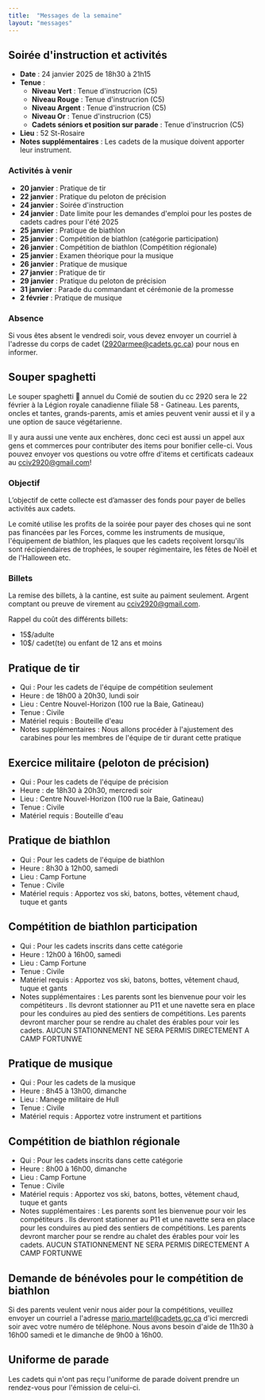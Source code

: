 ```yaml
---
title:  "Messages de la semaine"
layout: "messages"
---
```

 
## Soirée d'instruction et activités

- **Date** : 24 janvier 2025 de 18h30 à 21h15
- **Tenue** :
  - **Niveau Vert** : Tenue d'instrucrion (C5)
  - **Niveau Rouge** : Tenue d'instrucrion (C5)
  - **Niveau Argent** : Tenue d'instrucrion (C5)
  - **Niveau Or** : Tenue d'instrucrion (C5)
  - **Cadets séniors et position sur parade** : Tenue d'instrucrion (C5)
- **Lieu** : 52 St-Rosaire 
- **Notes supplémentaires** : Les cadets de la musique doivent apporter leur instrument.

### Activités à venir
 
- **20 janvier** : Pratique de tir
- **22 janvier** : Pratique du peloton de précision
- **24 janvier** : Soirée d'instruction
- **24 janvier** : Date limite pour les demandes d'emploi pour les postes de cadets cadres pour l'été 2025
- **25 janvier** : Pratique de biathlon
- **25 janvier** : Compétition de biathlon (catégorie participation)
- **26 janvier** : Compétition de biathlon (Compétition régionale)
- **25 janvier** : Examen théorique pour la musique
- **26 janvier** : Pratique de musique
- **27 janvier** : Pratique de tir
- **29 janvier** : Pratique du peloton de précision
- **31 janvier** : Parade du commandant et cérémonie de la promesse
- **2 février** : Pratique de musique


### Absence

Si vous êtes absent le vendredi soir, vous devez envoyer un courriel à l'adresse du corps de cadet (<2920armee@cadets.gc.ca>) pour nous en informer.


## Souper spaghetti

Le souper spaghetti 🍝 annuel du Comié de soutien du cc 2920 sera le 22 février à la Légion royale canadienne filiale 58 - Gatineau. Les parents, oncles et tantes,  grands-parents, amis et amies peuvent venir aussi et il y a une option de sauce végétarienne.

Il y aura aussi une vente aux enchères, donc ceci est aussi un appel aux gens et commerces pour contributer des items pour bonifier celle-ci. Vous pouvez envoyer vos questions ou votre offre d'items et certificats cadeaux au cciv2920@gmail.com!

### Objectif

L’objectif de cette collecte est d’amasser des fonds pour payer de belles activités aux cadets. 

Le comité utilise les profits de la soirée pour payer des choses qui ne sont pas financées par les Forces, comme les instruments de musique, l'équipement de biathlon, les plaques que les cadets reçoivent lorsqu'ils sont récipiendaires de trophées, le souper régimentaire, les fêtes de Noël et de l'Halloween etc.

### Billets

La remise des billets, à la cantine, est suite au paiment seulement. Argent comptant ou preuve de virement au <cciv2920@gmail.com>.

Rappel du coût des différents billets:

- 15$/adulte
- 10$/ cadet(te) ou enfant de 12 ans et moins


## Pratique de tir 

- Qui :  Pour les cadets de l'équipe de compétition seulement
- Heure : de 18h00 à 20h30, lundi soir
- Lieu : Centre Nouvel-Horizon (100 rue la Baie, Gatineau) 
- Tenue : Civile
- Matériel requis : Bouteille d'eau
- Notes supplémentaires : Nous allons procéder à l'ajustement des carabines pour les membres de l'équipe de tir durant cette pratique

## Exercice militaire (peloton de précision)

- Qui :  Pour les cadets de l'équipe de précision
- Heure : de 18h30 à 20h30, mercredi soir
- Lieu : Centre Nouvel-Horizon (100 rue la Baie, Gatineau) 
- Tenue : Civile
- Matériel requis : Bouteille d'eau

## Pratique de biathlon 

- Qui :  Pour les cadets de l'équipe de biathlon
- Heure : 8h30 à 12h00, samedi
- Lieu : Camp Fortune
- Tenue : Civile 
- Matériel requis : Apportez vos ski, batons, bottes, vêtement chaud, tuque et gants

## Compétition de biathlon participation 

- Qui :  Pour les cadets inscrits dans cette catégorie
- Heure : 12h00 à 16h00, samedi
- Lieu : Camp Fortune
- Tenue : Civile 
- Matériel requis : Apportez vos ski, batons, bottes, vêtement chaud, tuque et gants
- Notes supplémentaires : Les parents sont les bienvenue pour voir les compétiteurs .  Ils devront stationner au P11 et une navette sera en place pour les conduires au pied des sentiers de compétitions.  Les parents devront marcher pour se rendre au chalet des érables pour voir les cadets. AUCUN STATIONNEMENT NE SERA PERMIS DIRECTEMENT A CAMP FORTUNWE

## Pratique de musique 

- Qui :  Pour les cadets de la musique
- Heure : 8h45 à 13h00, dimanche
- Lieu : Manege militaire de Hull
- Tenue : Civile 
- Matériel requis : Apportez votre instrument  et partitions

## Compétition de biathlon régionale 

- Qui :  Pour les cadets inscrits dans cette catégorie
- Heure : 8h00 à 16h00, dimanche
- Lieu : Camp Fortune
- Tenue : Civile 
- Matériel requis : Apportez vos ski, batons, bottes, vêtement chaud, tuque et gants
- Notes supplémentaires : Les parents sont les bienvenue pour voir les compétiteurs .  Ils devront stationner au P11 et une navette sera en place pour les conduires au pied des sentiers de compétitions.  Les parents devront marcher pour se rendre au chalet des érables pour voir les cadets. AUCUN STATIONNEMENT NE SERA PERMIS DIRECTEMENT A CAMP FORTUNWE

## Demande de bénévoles pour le compétition de biathlon

Si des parents veulent venir nous aider pour la compétitions, veuillez envoyer un courriel a l'adresse <mario.martel@cadets.gc.ca> d'ici mercredi soir avec votre numéro de téléphone. Nous avons besoin d'aide de 11h30 à 16h00 samedi et le dimanche de 9h00 à 16h00.

## Uniforme de parade

Les cadets qui n'ont pas reçu l'uniforme de parade doivent prendre un rendez-vous pour l'émission de celui-ci. 
